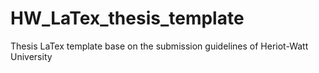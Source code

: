HW_LaTex_thesis_template
========================

Thesis LaTex template base on the submission guidelines of Heriot-Watt University 
